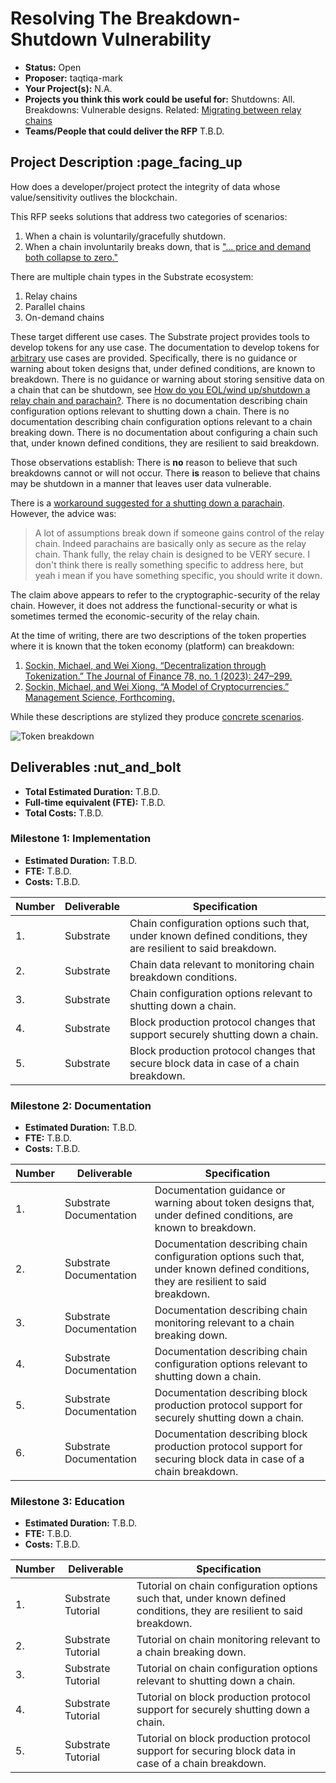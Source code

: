 # Resolving The Breakdown-Shutdown Vulnerability

* **Status:** Open
* **Proposer:** taqtiqa-mark
* **Your Project(s):** N.A.
* **Projects you think this work could be useful for:** Shutdowns: All. Breakdowns: Vulnerable designs. Related: [Migrating between relay chains](https://forum.polkadot.network/t/migrating-from-kusama-to-polkadot-a-complete-guide/2246)
* **Teams/People that could deliver the RFP** T.B.D.

## Project Description :page_facing_up

How does a developer/project protect the integrity of data whose value/sensitivity outlives the blockchain.

This RFP seeks solutions that address two categories of scenarios:

1. When a chain is voluntarily/gracefully shutdown.
2. When a chain involuntarily breaks down, that is ["... price and demand both collapse to zero."](https://doi.org/10.1287/mnsc.2023.4756)

There are multiple chain types in the Substrate ecosystem:

1. Relay chains
2. Parallel chains
3. On-demand chains

These target different use cases.  The Substrate project provides tools to develop tokens for any use case. The documentation to develop tokens for [arbitrary](https://docs.substrate.io/tutorials/smart-contracts/build-a-token-contract/) use cases are provided.  Specifically, there is no guidance or warning about token designs that, under defined conditions, are known to breakdown. There is no guidance or warning about storing sensitive data on a chain that can be shutdown, see [How do you EOL/wind up/shutdown a relay chain and parachain?](https://substrate.stackexchange.com/questions/9341/how-do-you-eol-wind-up-shutdown-a-relay-chain-and-parachain). There is no documentation describing chain configuration options relevant to shutting down a chain. There is no documentation describing chain configuration options relevant to a chain breaking down. There is no documentation about configuring a chain such that, under known defined conditions, they are resilient to said breakdown.

Those observations establish: There is **no** reason to believe that such breakdowns cannot or will not occur. There **is** reason to believe that chains may be shutdown in a manner that leaves user data vulnerable.

There is a [workaround suggested for a shutting down a parachain](https://substrate.stackexchange.com/a/9371/3344). However, the advice was:

> A lot of assumptions break down if someone gains control of the relay chain. Indeed parachains are basically only as secure as the relay chain. Thank fully, the relay chain is designed to be VERY secure. I don't think there is really something specific to address here, but yeah i mean if you have something specific, you should write it down.

The claim above appears to refer to the cryptographic-security of the relay chain. However, it does not address the functional-security or what is sometimes termed the economic-security of the relay chain.

At the time of writing, there are two descriptions of the token properties where it is known that the token economy (platform) can breakdown:

1. [Sockin, Michael, and Wei Xiong. “Decentralization through Tokenization.” The Journal of Finance 78, no. 1 (2023): 247–299.](https://doi.org/10.1111/jofi.13192)
2. [Sockin, Michael, and Wei Xiong. “A Model of Cryptocurrencies.” Management Science, Forthcoming.](https://doi.org/10.1287/mnsc.2023.4756)

While these descriptions are stylized they produce [concrete scenarios](https://doi.org/10.1287/mnsc.2023.4756).

![Token breakdown](https://github.com/taqtiqa-mark/Grants-Program/assets/1468258/f443dd40-8963-412d-afbd-51f4a6108221)

## Deliverables :nut_and_bolt

* **Total Estimated Duration:** T.B.D.
* **Full-time equivalent (FTE):**  T.B.D.
* **Total Costs:** T.B.D.

### Milestone 1: Implementation

* **Estimated Duration:** T.B.D.
* **FTE:**  T.B.D.
* **Costs:** T.B.D.

| Number | Deliverable | Specification |
| ------ | ----------- | ------------- |
| 1.     | Substrate   | Chain configuration options such that, under known defined conditions, they are resilient to said breakdown. |
| 2.     | Substrate   | Chain data relevant to monitoring chain breakdown conditions. |
| 3.     | Substrate   | Chain configuration options relevant to shutting down a chain. |
| 4.     | Substrate   | Block production protocol changes that support securely shutting down a chain. |
| 5.     | Substrate   | Block production protocol changes that secure block data in case of a chain breakdown. |

### Milestone 2: Documentation

* **Estimated Duration:** T.B.D.
* **FTE:**  T.B.D.
* **Costs:** T.B.D.

| Number | Deliverable             | Specification |
| ------ | ----------------------- | ------------- |
| 1.     | Substrate Documentation | Documentation guidance or warning about token designs that, under defined conditions, are known to breakdown.|
| 2.     | Substrate Documentation | Documentation describing chain configuration options such that, under known defined conditions, they are resilient to said breakdown.|
| 3.     | Substrate Documentation | Documentation describing chain monitoring relevant to a chain breaking down.|
| 4.     | Substrate Documentation | Documentation describing chain configuration options relevant to shutting down a chain.|
| 5.     | Substrate Documentation | Documentation describing block production protocol support for securely shutting down a chain.|
| 6.     | Substrate Documentation | Documentation describing block production protocol support for securing block data in case of a chain breakdown.|

### Milestone 3: Education

* **Estimated Duration:** T.B.D.
* **FTE:**  T.B.D.
* **Costs:** T.B.D.

| Number | Deliverable        | Specification |
| ------ | ------------------ | ------------- |
| 1.     | Substrate Tutorial | Tutorial on chain configuration options such that, under known defined conditions, they are resilient to said breakdown.|
| 2.     | Substrate Tutorial | Tutorial on chain monitoring relevant to a chain breaking down.|
| 3.     | Substrate Tutorial | Tutorial on chain configuration options relevant to shutting down a chain.|
| 4.     | Substrate Tutorial | Tutorial on block production protocol support for securely shutting down a chain.|
| 5.     | Substrate Tutorial | Tutorial on block production protocol support for securing block data in case of a chain breakdown.|
